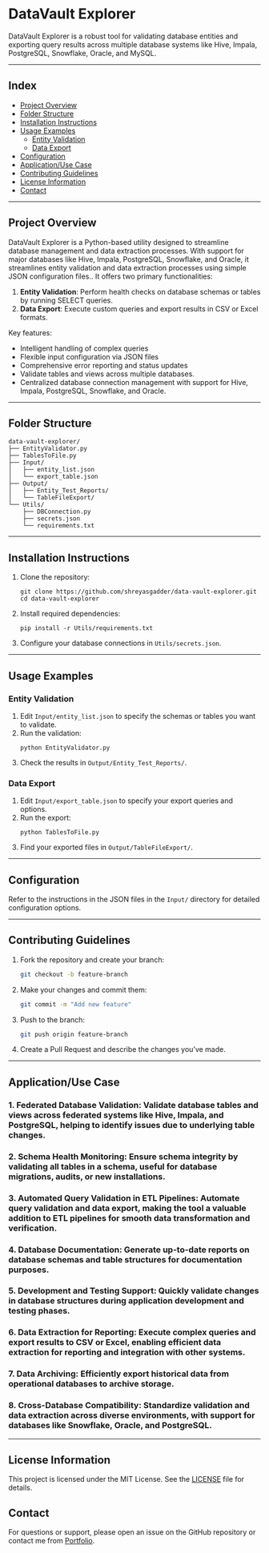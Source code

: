 # DataVault Explorer

DataVault Explorer is a robust tool for validating database entities and exporting query results across multiple database systems like Hive, Impala, PostgreSQL, Snowflake, Oracle, and MySQL.

---

## Index

- [Project Overview](#project-overview)
- [Folder Structure](#folder-structure)
- [Installation Instructions](#installation-instructions)
- [Usage Examples](#usage-examples)
  - [Entity Validation](#entity-validation)
  - [Data Export](#data-export)
- [Configuration](#configuration)
- [Application/Use Case](#applicationuse-case)
- [Contributing Guidelines](#contributing-guidelines)
- [License Information](#license-information)
- [Contact](#contact)

---

## Project Overview

DataVault Explorer is a Python-based utility designed to streamline database management and data extraction processes. With support for major databases like Hive, Impala, PostgreSQL, Snowflake, and Oracle, it streamlines entity validation and data extraction processes using simple JSON configuration files.. It offers two primary functionalities:

1. **Entity Validation**: Perform health checks on database schemas or tables by running SELECT queries.
2. **Data Export**: Execute custom queries and export results in CSV or Excel formats.

Key features:
- Intelligent handling of complex queries
- Flexible input configuration via JSON files
- Comprehensive error reporting and status updates
- Validate tables and views across multiple databases.
- Centralized database connection management with support for Hive, Impala, PostgreSQL, Snowflake, and Oracle.

---

## Folder Structure

```
data-vault-explorer/
├── EntityValidator.py
├── TablesToFile.py
├── Input/
│   ├── entity_list.json
│   └── export_table.json
├── Output/
│   ├── Entity_Test_Reports/
│   └── TableFileExport/
└── Utils/
    ├── DBConnection.py
    ├── secrets.json
    └── requirements.txt
```

---

## Installation Instructions

1. Clone the repository:
   ```
   git clone https://github.com/shreyasgadder/data-vault-explorer.git
   cd data-vault-explorer
   ```

2. Install required dependencies:
   ```
   pip install -r Utils/requirements.txt
   ```

3. Configure your database connections in `Utils/secrets.json`.

---

## Usage Examples

### Entity Validation

1. Edit `Input/entity_list.json` to specify the schemas or tables you want to validate.
2. Run the validation:
   ```
   python EntityValidator.py
   ```
3. Check the results in `Output/Entity_Test_Reports/`.

### Data Export

1. Edit `Input/export_table.json` to specify your export queries and options.
2. Run the export:
   ```
   python TablesToFile.py
   ```
3. Find your exported files in `Output/TableFileExport/`.

---

## Configuration

Refer to the instructions in the JSON files in the `Input/` directory for detailed configuration options.

---

## Contributing Guidelines
1. Fork the repository and create your branch:
   ```bash
   git checkout -b feature-branch
   ```
2. Make your changes and commit them:
   ```bash
   git commit -m "Add new feature"
   ```
3. Push to the branch:
   ```bash
   git push origin feature-branch
   ```
4. Create a Pull Request and describe the changes you’ve made.

---

## Application/Use Case

### 1. **Federated Database Validation:** Validate database tables and views across federated systems like Hive, Impala, and PostgreSQL, helping to identify issues due to underlying table changes.

### 2. **Schema Health Monitoring:** Ensure schema integrity by validating all tables in a schema, useful for database migrations, audits, or new installations.

### 3. **Automated Query Validation in ETL Pipelines:** Automate query validation and data export, making the tool a valuable addition to ETL pipelines for smooth data transformation and verification.

### 4. **Database Documentation:** Generate up-to-date reports on database schemas and table structures for documentation purposes.

### 5. **Development and Testing Support:** Quickly validate changes in database structures during application development and testing phases.

### 6. **Data Extraction for Reporting:** Execute complex queries and export results to CSV or Excel, enabling efficient data extraction for reporting and integration with other systems.

### 7. **Data Archiving:** Efficiently export historical data from operational databases to archive storage.

### 8. **Cross-Database Compatibility:** Standardize validation and data extraction across diverse environments, with support for databases like Snowflake, Oracle, and PostgreSQL.

---

## License Information

This project is licensed under the MIT License. See the [LICENSE](LICENSE) file for details.

## Contact

For questions or support, please open an issue on the GitHub repository or contact me from [Portfolio](https://shreyasgadder.netlify.app/).
